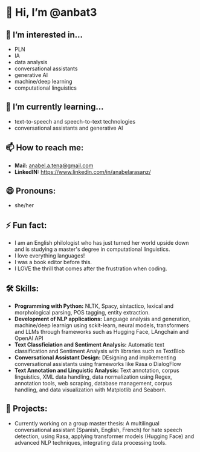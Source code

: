 # 👋 Hi, I’m @anbat3
## 👀 I’m interested in...

- PLN
- IA
- data analysis
- conversational assistants
- generative AI
- machine/deep learning
- computational linguistics
  
## 🌱 I’m currently learning...

- text-to-speech and speech-to-text technologies
- conversational assistants and generative AI
  
## 📫 How to reach me:

- **Mail:** anabel.a.tena@gmail.com
- **LinkedIN:** https://www.linkedin.com/in/anabelarasanz/
  
## 😄 Pronouns:

- she/her

## ⚡ Fun fact: 
- I am an English philologist who has just turned her world upside down and is studying a master's degree in  computational linguistics.
- I love everything languages!
- I was a book editor before this.
- I LOVE the thrill that comes after the frustration when coding.
  
## 🛠️ Skills:

- **Programming with Python:** NLTK, Spacy, sintactico, lexical and morphological parsing, POS tagging, entity extraction.
- **Development of NLP applications:** Language analysis and generation, machine/deep learnign using sckit-learn, neural models,
  transformers and LLMs through frameworks such as Hugging Face, LAngchain and OpenAI API
- **Text Classficiation and Sentiment Analysis:** Automatic text classification and Sentiment Analysis with libraries such as TextBlob
- **Conversational Assistant Design:** DEsigning and implkementing conversational assistants using frameworks like Rasa o DialogFlow
- **Text Annotation and Linguistic Analysis:** Text annotation, corpus linguistics, XML data handling, data normalization using Regex,
  annotation tools, web scraping, database management, corpus handling, and data visualization with Matplotlib and Seaborn.

## 📄 Projects:

- Currently working on a group master thesis: 
A multilingual conversational assistant (Spanish, English, French) for hate speech detection, using Rasa, applying transformer models (Hugging Face)
and advanced NLP techniques, integrating data processing tools.

<!---
anbat3/anbat3 is a ✨ special ✨ repository because its `README.md` (this file) appears on your GitHub profile.
You can click the Preview link to take a look at your changes.
--->
